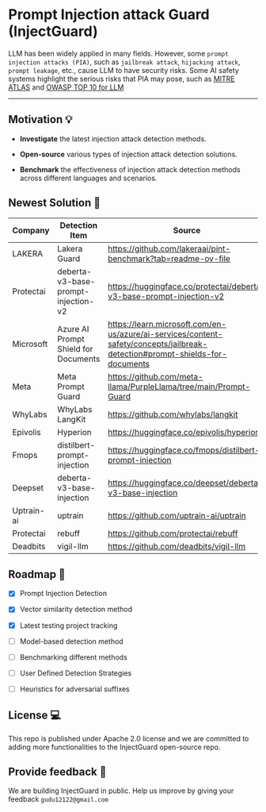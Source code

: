 # Prompt Injection attack Guard (InjectGuard)


LLM has been widely applied in many fields. However, some `prompt injection attacks (PIA)`, such as `jailbreak attack`, `hijacking attack`, `prompt leakage`, etc., cause LLM to have security risks. Some AI safety systems highlight the serious risks that PIA may pose, such as [MITRE ATLAS](https://atlas.mitre.org/) and [OWASP TOP 10 for LLM](https://owasp.org/www-project-top-10-for-large-language-model-applications/)
***

## Motivation 💡
* **Investigate** the latest injection attack detection methods.

* **Open-source** various types of injection attack detection solutions.

* **Benchmark** the effectiveness of injection attack detection methods across different languages and scenarios.


## Newest Solution 👾
| Company    | Detection Item                       | Source                                                       |
| ---------- | ------------------------------------ | ------------------------------------------------------------ |
| LAKERA     | Lakera Guard                         | https://github.com/lakeraai/pint-benchmark?tab=readme-ov-file |
| Protectai  | deberta-v3-base-prompt-injection-v2  | https://huggingface.co/protectai/deberta-v3-base-prompt-injection-v2 |
| Microsoft  | Azure AI Prompt Shield for Documents | https://learn.microsoft.com/en-us/azure/ai-services/content-safety/concepts/jailbreak-detection#prompt-shields-for-documents |
| Meta       | Meta Prompt Guard                    | https://github.com/meta-llama/PurpleLlama/tree/main/Prompt-Guard |
| WhyLabs    | WhyLabs LangKit                      | https://github.com/whylabs/langkit                           |
| Epivolis   | Hyperion                             | https://huggingface.co/epivolis/hyperion                     |
| Fmops      | distilbert-prompt-injection          | https://huggingface.co/fmops/distilbert-prompt-injection     |
| Deepset    | deberta-v3-base-injection            | https://huggingface.co/deepset/deberta-v3-base-injection     |
| Uptrain-ai | uptrain                              | https://github.com/uptrain-ai/uptrain                        |
| Protectai  | rebuff                               | https://github.com/protectai/rebuff                          |
| Deadbits   | vigil-llm                            | https://github.com/deadbits/vigil-llm                        |




## Roadmap 📃
- [x] Prompt Injection Detection
- [x] Vector similarity detection method
- [x] Latest testing project tracking
- [ ] Model-based detection method
- [ ] Benchmarking different methods
- [ ] User Defined Detection Strategies
- [ ] Heuristics for adversarial suffixes


## License 💻

This repo is published under Apache 2.0 license and we are committed to adding more functionalities to the InjectGuard open-source repo.



## Provide feedback 📨

We are building InjectGuard in public. Help us improve by giving your feedback `gudu12122@gmail.com`